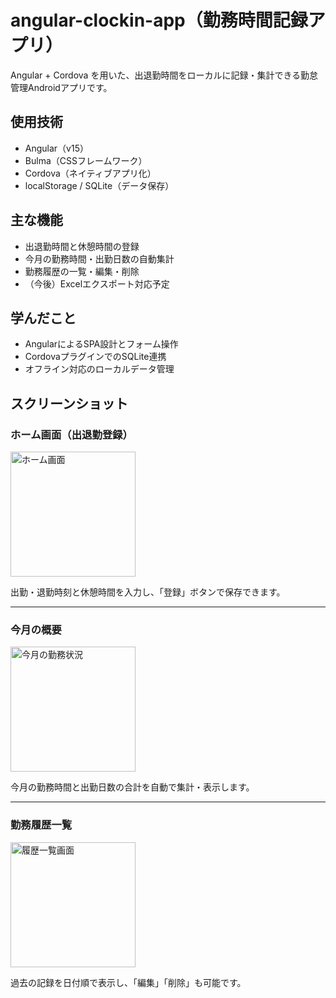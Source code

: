 # angular-clockin-app（勤務時間記録アプリ）

Angular + Cordova を用いた、出退勤時間をローカルに記録・集計できる勤怠管理Androidアプリです。

## 使用技術
- Angular（v15）
- Bulma（CSSフレームワーク）
- Cordova（ネイティブアプリ化）
- localStorage / SQLite（データ保存）

## 主な機能
- 出退勤時間と休憩時間の登録
- 今月の勤務時間・出勤日数の自動集計
- 勤務履歴の一覧・編集・削除
- （今後）Excelエクスポート対応予定

## 学んだこと
- AngularによるSPA設計とフォーム操作
- CordovaプラグインでのSQLite連携
- オフライン対応のローカルデータ管理

## スクリーンショット

### ホーム画面（出退勤登録）
<img src="https://github.com/cyyier/clockin/assets/52512369/1537b15b-2b74-4021-8497-094e872d808a" width="200" alt="ホーム画面">

出勤・退勤時刻と休憩時間を入力し、「登録」ボタンで保存できます。

---

### 今月の概要
<img src="https://github.com/cyyier/clockin/assets/52512369/e381dbb3-70c9-4052-a97e-ea4e08ab12a3" width="200" alt="今月の勤務状況">

今月の勤務時間と出勤日数の合計を自動で集計・表示します。

---

### 勤務履歴一覧
<img src="https://github.com/cyyier/clockin/assets/52512369/7584379c-9f08-4a5a-b026-8902eded7814" width="200" alt="履歴一覧画面">

過去の記録を日付順で表示し、「編集」「削除」も可能です。


